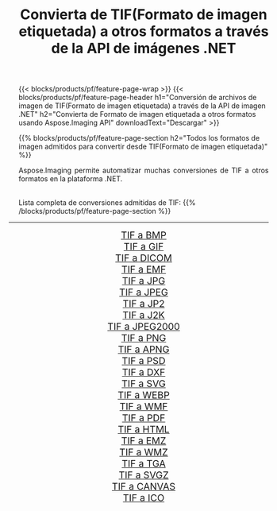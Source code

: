 ﻿---
title: Convierta de TIF(Formato de imagen etiquetada) a otros formatos a través de la API de imágenes .NET 
weight: 3920
url: /es/net/conversion/from/tif 
lang: es
langdirlevel: 2
locales: zh-hans,ja,it,ru,de,es,fr,nl,id,lt,pl,pt,vi,tr,ko,zh-hant,ar,hi,th,sv,cs,uk,he
description: Usando Aspose.Imaging puede convertir fácilmente de TIF(Formato de imagen etiquetada) a otros formatos
---

{{< blocks/products/pf/feature-page-wrap >}}
{{< blocks/products/pf/feature-page-header h1="Conversión de archivos de imagen de TIF(Formato de imagen etiquetada) a través de la API de imagen .NET" h2="Convierta de Formato de imagen etiquetada a otros formatos usando Aspose.Imaging API" downloadText="Descargar" >}}


{{% blocks/products/pf/feature-page-section  h2="Todos los formatos de imagen admitidos para convertir desde TIF(Formato de imagen etiquetada)" %}}
<p align=justify>Aspose.Imaging permite automatizar muchas conversiones de TIF a otros formatos en la plataforma .NET. </p>
<br/>
Lista completa de conversiones admitidas de TIF:
{{% /blocks/products/pf/feature-page-section %}}
<div class="container-fluid productfamilypage bg-gray">
    <div class="convertypes bg-gray agp-content section">
        <div class="container">
		<hr style="margin-left:-20px;"/>
		<div class="row other-converters" style="gap: 10px;font-size: 19px;text-align:center;">
		    <div class='col-md-2 other-converter remove-lp remove-rp'><a href="/imaging/es/net/conversion/tif-to-bmp" style="padding:15px;">TIF a BMP</a></div><div class='col-md-2 other-converter remove-lp remove-rp'><a href="/imaging/es/net/conversion/tif-to-gif" style="padding:15px;">TIF a GIF</a></div><div class='col-md-2 other-converter remove-lp remove-rp'><a href="/imaging/es/net/conversion/tif-to-dicom" style="padding:15px;">TIF a DICOM</a></div><div class='col-md-2 other-converter remove-lp remove-rp'><a href="/imaging/es/net/conversion/tif-to-emf" style="padding:15px;">TIF a EMF</a></div><div class='col-md-2 other-converter remove-lp remove-rp'><a href="/imaging/es/net/conversion/tif-to-jpg" style="padding:15px;">TIF a JPG</a></div><div class='col-md-2 other-converter remove-lp remove-rp'><a href="/imaging/es/net/conversion/tif-to-jpeg" style="padding:15px;">TIF a JPEG</a></div><div class='col-md-2 other-converter remove-lp remove-rp'><a href="/imaging/es/net/conversion/tif-to-jp2" style="padding:15px;">TIF a JP2</a></div><div class='col-md-2 other-converter remove-lp remove-rp'><a href="/imaging/es/net/conversion/tif-to-j2k" style="padding:15px;">TIF a J2K</a></div><div class='col-md-2 other-converter remove-lp remove-rp'><a href="/imaging/es/net/conversion/tif-to-jpeg2000" style="padding:15px;">TIF a JPEG2000</a></div><div class='col-md-2 other-converter remove-lp remove-rp'><a href="/imaging/es/net/conversion/tif-to-png" style="padding:15px;">TIF a PNG</a></div><div class='col-md-2 other-converter remove-lp remove-rp'><a href="/imaging/es/net/conversion/tif-to-apng" style="padding:15px;">TIF a APNG</a></div><div class='col-md-2 other-converter remove-lp remove-rp'><a href="/imaging/es/net/conversion/tif-to-psd" style="padding:15px;">TIF a PSD</a></div><div class='col-md-2 other-converter remove-lp remove-rp'><a href="/imaging/es/net/conversion/tif-to-dxf" style="padding:15px;">TIF a DXF</a></div><div class='col-md-2 other-converter remove-lp remove-rp'><a href="/imaging/es/net/conversion/tif-to-svg" style="padding:15px;">TIF a SVG</a></div><div class='col-md-2 other-converter remove-lp remove-rp'><a href="/imaging/es/net/conversion/tif-to-webp" style="padding:15px;">TIF a WEBP</a></div><div class='col-md-2 other-converter remove-lp remove-rp'><a href="/imaging/es/net/conversion/tif-to-wmf" style="padding:15px;">TIF a WMF</a></div><div class='col-md-2 other-converter remove-lp remove-rp'><a href="/imaging/es/net/conversion/tif-to-pdf" style="padding:15px;">TIF a PDF</a></div><div class='col-md-2 other-converter remove-lp remove-rp'><a href="/imaging/es/net/conversion/tif-to-html" style="padding:15px;">TIF a HTML</a></div><div class='col-md-2 other-converter remove-lp remove-rp'><a href="/imaging/es/net/conversion/tif-to-emz" style="padding:15px;">TIF a EMZ</a></div><div class='col-md-2 other-converter remove-lp remove-rp'><a href="/imaging/es/net/conversion/tif-to-wmz" style="padding:15px;">TIF a WMZ</a></div><div class='col-md-2 other-converter remove-lp remove-rp'><a href="/imaging/es/net/conversion/tif-to-tga" style="padding:15px;">TIF a TGA</a></div><div class='col-md-2 other-converter remove-lp remove-rp'><a href="/imaging/es/net/conversion/tif-to-svgz" style="padding:15px;">TIF a SVGZ</a></div><div class='col-md-2 other-converter remove-lp remove-rp'><a href="/imaging/es/net/conversion/tif-to-canvas" style="padding:15px;">TIF a CANVAS</a></div><div class='col-md-2 other-converter remove-lp remove-rp'><a href="/imaging/es/net/conversion/tif-to-ico" style="padding:15px;">TIF a ICO</a></div>
                </div>
        </div>
    </div>
</div>
<br/>

